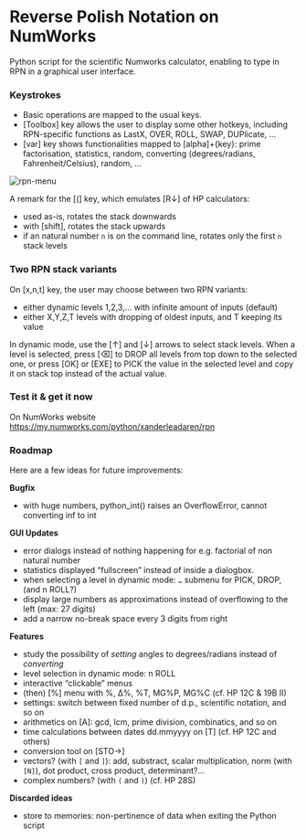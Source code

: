 # Reverse Polish Notation on NumWorks

Python script for the scientific Numworks calculator, enabling to type in RPN in a graphical user interface.

### Keystrokes
- Basic operations are mapped to the usual keys.
- [Toolbox] key allows the user to display some other hotkeys, including RPN-specific functions as LastX, OVER, ROLL, SWAP, DUPlicate, …
- [var] key shows functionalities mapped to [alpha]+{key}: prime factorisation, statistics, random, converting (degrees/radians, Fahrenheit/Celsius), random, …

![rpn-menu](https://github.com/user-attachments/assets/2ff43ce5-e219-4213-acac-36be5bc372fd)


A remark for the [(] key, which emulates [R↓] of HP calculators:

- used as-is, rotates the stack downwards
- with [shift], rotates the stack upwards
- if an natural number `n` is on the command line, rotates only the first `n` stack levels

### Two RPN stack variants
On [x,n,t] key, the user may choose between two RPN variants:
- either dynamic levels 1,2,3,… with infinite amount of inputs (default)
- either X,Y,Z,T levels with dropping of oldest inputs, and T keeping its value

In dynamic mode, use the [↑] and [↓] arrows to select stack levels. When a level is selected, press [⌫] to DROP all levels from top down to the selected one, or press [OK] or [EXE] to PICK the value in the selected level and copy it on stack top instead of the actual value.

### Test it & get it now
On NumWorks website https://my.numworks.com/python/xanderleadaren/rpn


### Roadmap
Here are a few ideas for future improvements:

**Bugfix**
- with huge numbers, python_int() raises an OverflowError, cannot converting inf to int

**GUI Updates**
- error dialogs instead of nothing happening for e.g. factorial of non natural number
- statistics displayed “fullscreen” instead of inside a dialogbox.
- when selecting a level in dynamic mode: `…` submenu for PICK, DROP, (and n ROLL?)
- display large numbers as approximations instead of overflowing to the left (max: 27 digits)
- add a narrow no-break space every 3 digits from right

**Features**
- study the possibility of *setting* angles to degrees/radians instead of *converting*
- level selection in dynamic mode: n ROLL
- interactive “clickable” menus
- (then) [%] menu with %, Δ%, %T, MG%P, MG%C (cf. HP 12C & 19B II)
- settings: switch between fixed number of d.p., scientific notation, and so on
- arithmetics on [A]: gcd, lcm, prime division, combinatics, and so on
- time calculations between dates dd.mmyyyy on [T] (cf. HP 12C and others)
- conversion tool on [STO→]
- vectors? (with `[` and `]`): add, substract, scalar multiplication, norm (with `[N]`), dot product, cross product, determinant?…
- complex numbers? (with `(` and `)`) (cf. HP 28S)

**Discarded ideas**
- store to memories: non-pertinence of data when exiting the Python script
